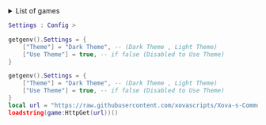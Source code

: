 <details>
  <summary>List of games</summary>
  <ol>
    <li><a href="#usage">Fruit Warriors</a></li>
    <li><a href="#roadmap">Evade</a></li>
    <li><a href="#contributing">Sword Fighters Simulator</a></li>
    <li><a href="#license">Your Bizarre Adventure</a></li>
    <li><a href="#contact">Abyss World</a></li>
    <li><a href="#acknowledgments">Drive World</a></li>
    <li><a href="#acknowledgments">PM [RELEASE]</a></li>
    <li><a href="#acknowledgments">Anime Fruit Simulator</a></li>
    <li><a href="#acknowledgments">Cart + Car Ride into GigaNoob</a></li>
    <li><a href="#acknowledgments">Sakon Town</a></li>
    <li><a href="#acknowledgments">Anime Warriors Simulator 2</a></li>
    <li><a href="#acknowledgments">Dragon Blox</a></li>
  </ol>
</details>

```lua
Settings : Config >

getgenv().Settings = {
    ["Theme"] = "Dark Theme", -- (Dark Theme , Light Theme)
    ["Use Theme"] = true, -- if false (Disabled to Use Theme)
}
```

```lua
getgenv().Settings = {
    ["Theme"] = "Dark Theme", -- (Dark Theme , Light Theme)
    ["Use Theme"] = true, -- if false (Disabled to Use Theme)
}
local url = "https://raw.githubusercontent.com/xovascripts/Xova-s-Community/main/Loader.lua";
loadstring(game:HttpGet(url))()
```
